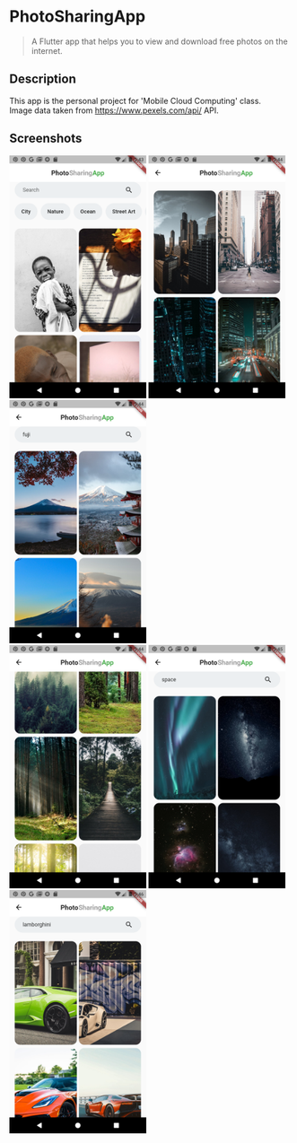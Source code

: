 # PhotoSharingApp

> A Flutter app that helps you to view and download free photos on the internet.

## Description

This app is the personal project for 'Mobile Cloud Computing' class. <br/>
Image data taken from https://www.pexels.com/api/ API. 

## Screenshots

<div>
  <img src='./screenshots/screen_2.png' width=244>
  <img src='./screenshots/screen_3.png' width=244>
  <img src='./screenshots/screen_4.png' width=244> <br/>
  <img src='./screenshots/screen_1.png' width=244>
  <img src='./screenshots/screen_5.png' width=244>
  <img src='./screenshots/screen_6.png' width=244>
</div>
